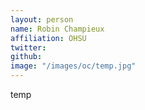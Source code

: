 ```yaml
---
layout: person
name: Robin Champieux 
affiliation: OHSU
twitter: 
github: 
image: "/images/oc/temp.jpg"
---
```


temp